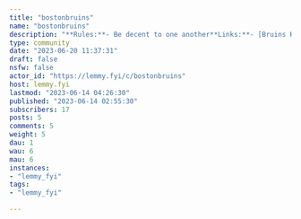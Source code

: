 ```yaml
---
title: "bostonbruins" 
name: "bostonbruins"
description: "**Rules:**- Be decent to one another**Links:**- [Bruins Homepage](https://www.nhl.com/bruins)- [Bruins Pro Shop](https://bostonproshop.com/shop-bruins/)-  [Bruins Wikipedia](https://en.wikipedia.org/wiki/Boston_Bruins)"
type: community
date: "2023-06-20 11:37:31"
draft: false
nsfw: false
actor_id: "https://lemmy.fyi/c/bostonbruins"
host: lemmy.fyi
lastmod: "2023-06-14 04:26:30"
published: "2023-06-14 02:55:30"
subscribers: 17
posts: 5
comments: 5
weight: 5
dau: 1
wau: 6
mau: 6
instances:
- "lemmy_fyi"
tags: 
- "lemmy_fyi"

---
```

